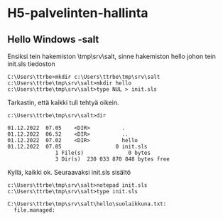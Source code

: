 # H5-palvelinten-hallinta

## Hello Windows -salt

Ensiksi tein hakemiston \tmp\srv\salt, sinne hakemiston hello johon tein init.sls tiedoston
```
C:\Users\ttrbe>mkdir c:\Users\ttrbe\tmp\srv\salt   
c:\Users\ttrbe\tmp\srv\salt>mkdir hello
c:\Users\ttrbe\tmp\srv\salt>type NUL > init.sls

```
Tarkastin, että kaikki tuli tehtyä oikein.
```
c:\Users\ttrbe\tmp\srv\salt>dir

01.12.2022  07.05    <DIR>          .
01.12.2022  06.52    <DIR>          ..
01.12.2022  07.02    <DIR>          hello
01.12.2022  07.05                 0 init.sls
               1 File(s)              0 bytes
               3 Dir(s)  230 033 870 848 bytes free
```
Kyllä, kaikki ok. Seuraavaksi init.sls sisältö
```
c:\Users\ttrbe\tmp\srv\salt>notepad init.sls
c:\Users\ttrbe\tmp\srv\salt>type init.sls

C:\Users\ttrbe\tmp\srv\salt\hello\suolaikkuna.txt:
  file.managed:
```
